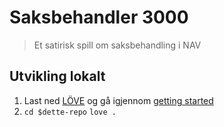 Saksbehandler 3000
==================

> Et satirisk spill om saksbehandling i NAV

## Utvikling lokalt

1. Last ned [LÖVE](https://love2d.org/) og gå igjennom [getting started](https://love2d.org/wiki/Getting_Started)
2. `cd $dette-repo` `love .`
